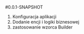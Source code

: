  #0.0.1-SNAPSHOT
 1. Konfiguracja aplikacji
 2. Dodanie encji i logiki biznesowej
 3. zastosowanie wzorca Builder
